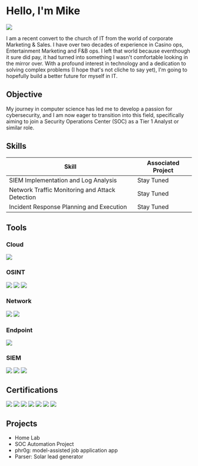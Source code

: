 # Hello, I'm Mike
<a href="https://www.linkedin.com/in/myksteffen"><img src="https://img.shields.io/badge/-LinkedIn-0072b1?&style=for-the-badge&logo=linkedin&logoColor=white" /></a>

I am a recent convert to the church of IT from the world of corporate Marketing & Sales. I have over two decades of experience in Casino ops, Entertainment Marketing and F&B ops. I left that world because eventhough it sure did pay, it had turned into something I wasn't comfortable looking in the mirror over. With a profound interest in technology and a dedication to solving complex problems (I hope that's not cliche to say yet), I'm going to hopefully build a better future for myself in IT.

## Objective

My journey in computer science has led me to develop a passion for cybersecurity, and I am now eager to transition into this field, specifically aiming to join a Security Operations Center (SOC) as a Tier 1 Analyst or similar role. 

## Skills

| Skill                                         | Associated Project         |
|-----------------------------------------------|----------------------------|
| SIEM Implementation and Log Analysis          | Stay Tuned
| Network Traffic Monitoring and Attack Detection | Stay Tuned
| Incident Response Planning and Execution      | Stay Tuned

## Tools

### Cloud
<div>
    <img src="https://img.shields.io/badge/-Microsoft Azure-1679A7?&style=for-the-badge&logo=Wireshark&logoColor=white" />
</div>

### OSINT
<div>
    <img src="https://img.shields.io/badge/-Maltego-1679A7?&style=for-the-badge&logo=Wireshark&logoColor=white" />
    <img src="https://img.shields.io/badge/-Shodan-777BB4?&style=for-the-badge&logo=Zeek&logoColor=white" />
    <img src="https://img.shields.io/badge/-OSINT Framework-005571?&style=for-the-badge&logo=Zeek&logoColor=white" />
</div>

### Network
<div>
    <img src="https://img.shields.io/badge/-Wireshark-1679A7?&style=for-the-badge&logo=Wireshark&logoColor=white" />
    <img src="https://img.shields.io/badge/-Zeek-777BB4?&style=for-the-badge&logo=Zeek&logoColor=white" />
</div>

### Endpoint
<div>
    <img src="https://img.shields.io/badge/-Microsoft_Defender_for_Endpoint-00A4EF?&style=for-the-badge&logo=Microsoft&logoColor=white" />
</div>

### SIEM
<div>
    <img src="https://img.shields.io/badge/-Microsoft_Sentinel-0078D4?&style=for-the-badge&logo=Microsoft&logoColor=white" />
    <img src="https://img.shields.io/badge/-Splunk-000000?&style=for-the-badge&logo=Splunk&logoColor=white" />
    <img src="https://img.shields.io/badge/-Elastic-005571?&style=for-the-badge&logo=Elastic&logoColor=white" />
</div>

## Certifications

<div>
<img src="https://img.shields.io/badge/-Security%2B-FF0000?&style=for-the-badge&logo=CompTIA&logoColor=white" />
<img src="https://img.shields.io/badge/-A%2B-4D4D4D?&style=for-the-badge&logo=CompTIA&logoColor=white" />
<img src="https://img.shields.io/badge/-ITIL Foundation-006400?&style=for-the-badge&logoColor=white" />
<img src="https://img.shields.io/badge/-PMI Disciplined Agile Scrum Master-000080?&style=for-the-badge&logoColor=white" />
<img src="https://img.shields.io/badge/-A%2B-4D4D4D?&style=for-the-badge&logo=CompTIAITF&logoColor=white" />
<img src="https://img.shields.io/badge/-AWS Cloud Practitioner-FFA500?&style=for-the-badge&logoColor=white" />
<img src="https://img.shields.io/badge/-Microsoft AZ900-ADD8e6?&style=for-the-badge&logoColor=white" />
</div>

## Projects
- Home Lab
- SOC Automation Project
- phr0g: model-assisted job application app
- Parser: Solar lead generator 
